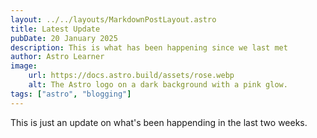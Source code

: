 ```yaml
---
layout: ../../layouts/MarkdownPostLayout.astro
title: Latest Update
pubDate: 20 January 2025
description: This is what has been happening since we last met
author: Astro Learner
image:
    url: https://docs.astro.build/assets/rose.webp
    alt: The Astro logo on a dark background with a pink glow.
tags: ["astro", "blogging"]
---
```


This is just an update on what's been happending in the last two weeks.